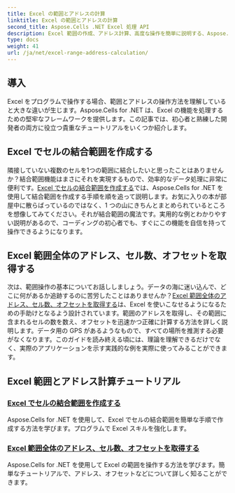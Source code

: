 ```yaml
---
title: Excel の範囲とアドレスの計算
linktitle: Excel の範囲とアドレスの計算
second_title: Aspose.Cells .NET Excel 処理 API
description: Excel 範囲の作成、アドレス計算、高度な操作を簡単に説明する、Aspose.Cells for .NET に関する重要なチュートリアルをご覧ください。
type: docs
weight: 41
url: /ja/net/excel-range-address-calculation/
---
```

## 導入

Excel をプログラムで操作する場合、範囲とアドレスの操作方法を理解していると大きな違いが生じます。Aspose.Cells for .NET は、Excel の機能を処理するための堅牢なフレームワークを提供します。この記事では、初心者と熟練した開発者の両方に役立つ貴重なチュートリアルをいくつか紹介します。

## Excel でセルの結合範囲を作成する

隣接していない複数のセルを1つの範囲に結合したいと思ったことはありませんか？結合範囲機能はまさにそれを実現するもので、効率的なデータ処理に非常に便利です。[Excel でセルの結合範囲を作成する](./create-union-range-of-cells-in-excel/)では、Aspose.Cells for .NET を使用して結合範囲を作成する手順を順を追って説明します。お気に入りの本が部屋中に散らばっているのではなく、1 つの山にきちんとまとめられているところを想像してみてください。それが結合範囲の魔法です。実用的な例とわかりやすい説明があるので、コーディングの初心者でも、すぐにこの機能を自信を持って操作できるようになります。

## Excel 範囲全体のアドレス、セル数、オフセットを取得する

次は、範囲操作の基本についてお話ししましょう。データの海に迷い込んで、どこに何があるか追跡するのに苦労したことはありませんか？[Excel 範囲全体のアドレス、セル数、オフセットを取得する](./get-address-cell-count-and-offset-for-entire-excel-range/)は、Excel を使いこなせるようになるための手助けとなるよう設計されています。範囲のアドレスを取得し、その範囲に含まれるセルの数を数え、オフセットを迅速かつ正確に計算する方法を詳しく説明します。データ用の GPS があるようなもので、すべての場所を推測する必要がなくなります。このガイドを読み終える頃には、理論を理解できるだけでなく、実際のアプリケーションを示す実践的な例を実際に使ってみることができます。


## Excel 範囲とアドレス計算チュートリアル
### [Excel でセルの結合範囲を作成する](./create-union-range-of-cells-in-excel/)
Aspose.Cells for .NET を使用して、Excel でセルの結合範囲を簡単な手順で作成する方法を学びます。プログラムで Excel スキルを強化します。
### [Excel 範囲全体のアドレス、セル数、オフセットを取得する](./get-address-cell-count-and-offset-for-entire-excel-range/)
Aspose.Cells for .NET を使用して Excel の範囲を操作する方法を学びます。簡単なチュートリアルで、アドレス、オフセットなどについて詳しく知ることができます。